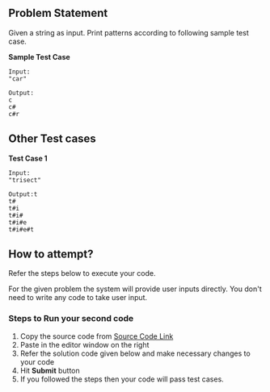 
## Problem Statement
Given a string as input. Print patterns according to following sample test case.

**Sample Test Case**
```
Input:
"car"

Output:
c
c#
c#r
```
## Other Test cases
**Test Case 1**
```
Input:
"trisect"

Output:t
t#
t#i
t#i#
t#i#e
t#i#e#t
```


## How to attempt?
Refer the steps below to execute your code.

For the given problem the system will provide user inputs directly. You don't need to write any code to take user input.

### Steps to Run your second code
1. Copy the source code from [Source Code Link](https://raw.githubusercontent.com/Aartiarora22/Lab_assignments/main/Q2/T4/Main.java)
2. Paste in the editor window on the right
3. Refer the solution code given below and make necessary changes to your code
4. Hit **Submit** button
5. If you followed the steps then your code will pass test cases.
